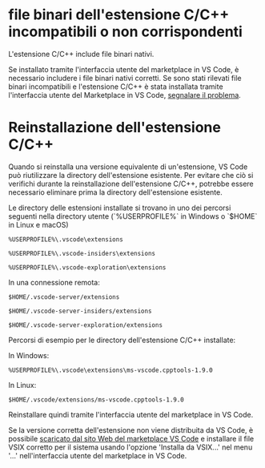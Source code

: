 <html><head></head><body><h1 data-loc-id="incompatible.extension.heading">file binari dell'estensione C/C++ incompatibili o non corrispondenti</h1>

<p data-loc-id="incompat.extension.text1">L'estensione C/C++ include file binari nativi.</p>

<p data-loc-id="incompat.extension.text2">Se installato tramite l'interfaccia utente del marketplace in VS Code, è necessario includere i file binari nativi corretti.  Se sono stati rilevati file binari incompatibili e l'estensione C/C++ è stata installata tramite l'interfaccia utente del Marketplace in VS Code, <a href="https://github.com/microsoft/vscode/issues/new?assignees=&amp;labels=&amp;template=bug_report.md" data-loc-id="bug.report.link.title">segnalare il problema</a>.</p>

<h1 data-loc-id="reinstalling.extension.heading">Reinstallazione dell'estensione C/C++</h1>

<p data-loc-id="reinstall.extension.text1">Quando si reinstalla una versione equivalente di un'estensione, VS Code può riutilizzare la directory dell'estensione esistente. Per evitare che ciò si verifichi durante la reinstallazione dell'estensione C/C++, potrebbe essere necessario eliminare prima la directory dell'estensione esistente.</p>

<p data-loc-id="reinstall.extension.text2">Le directory delle estensioni installate si trovano in uno dei percorsi seguenti nella directory utente (`%USERPROFILE%` in Windows o `$HOME` in Linux e macOS)</p>

<pre><code class="lang-bash">%USERPROFILE%\.vscode\extensions</code></pre>
<pre><code class="lang-bash">%USERPROFILE%\.vscode-insiders\extensions</code></pre>
<pre><code class="lang-bash">%USERPROFILE%\.vscode-exploration\extensions</code></pre>

<p data-loc-id="reinstall.extension.text3">In una connessione remota:</p>
<pre><code class="lang-bash">$HOME/.vscode-server/extensions</code></pre>
<pre><code class="lang-bash">$HOME/.vscode-server-insiders/extensions</code></pre>
<pre><code class="lang-bash">$HOME/.vscode-server-exploration/extensions</code></pre>

<p data-loc-id="reinstall.extension.text4">Percorsi di esempio per le directory dell'estensione C/C++ installate:</p>

<p data-loc-id="reinstall.extension.text5">In Windows:</p>
<pre><code class="lang-bash">%USERPROFILE%\.vscode\extensions\ms-vscode.cpptools-1.9.0</code></pre>

<p data-loc-id="reinstall.extension.text6">In Linux:</p>
<pre><code class="lang-bash">$HOME/.vscode/extensions/ms-vscode.cpptools-1.9.0</code></pre>

<p data-loc-id="reinstall.extension.text7">Reinstallare quindi tramite l'interfaccia utente del marketplace in VS Code.</p>

<p data-loc-id="reinstall.extension.text8">Se la versione corretta dell'estensione non viene distribuita da VS Code, è possibile <a href="https://marketplace.visualstudio.com/items?itemName=ms-vscode.cpptools" data-loc-id="download.vsix.link.title">scaricato dal sito Web del marketplace VS Code</a> e installare il file VSIX corretto per il sistema usando l'opzione 'Installa da VSIX...' nel menu '...' nell'interfaccia utente del marketplace in VS Code.</p>
</body></html>